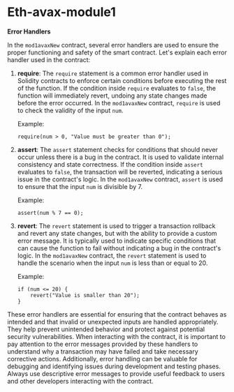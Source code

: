 # Eth-avax-module1
**Error Handlers**

In the `mod1avaxNew` contract, several error handlers are used to ensure the proper functioning and safety of the smart contract. Let's explain each error handler used in the contract:

1. **require**: The `require` statement is a common error handler used in Solidity contracts to enforce certain conditions before executing the rest of the function. If the condition inside `require` evaluates to `false`, the function will immediately revert, undoing any state changes made before the error occurred. In the `mod1avaxNew` contract, `require` is used to check the validity of the input `num`.

   Example:
   ```solidity
   require(num > 0, "Value must be greater than 0");
   ```

2. **assert**: The `assert` statement checks for conditions that should never occur unless there is a bug in the contract. It is used to validate internal consistency and state correctness. If the condition inside `assert` evaluates to `false`, the transaction will be reverted, indicating a serious issue in the contract's logic. In the `mod1avaxNew` contract, `assert` is used to ensure that the input `num` is divisible by 7.

   Example:
   ```solidity
   assert(num % 7 == 0);
   ```

3. **revert**: The `revert` statement is used to trigger a transaction rollback and revert any state changes, but with the ability to provide a custom error message. It is typically used to indicate specific conditions that can cause the function to fail without indicating a bug in the contract's logic. In the `mod1avaxNew` contract, the `revert` statement is used to handle the scenario when the input `num` is less than or equal to 20.

   Example:
   ```solidity
   if (num <= 20) {
       revert("Value is smaller than 20");
   }
   ```

These error handlers are essential for ensuring that the contract behaves as intended and that invalid or unexpected inputs are handled appropriately. They help prevent unintended behavior and protect against potential security vulnerabilities. When interacting with the contract, it is important to pay attention to the error messages provided by these handlers to understand why a transaction may have failed and take necessary corrective actions. Additionally, error handling can be valuable for debugging and identifying issues during development and testing phases. Always use descriptive error messages to provide useful feedback to users and other developers interacting with the contract.
